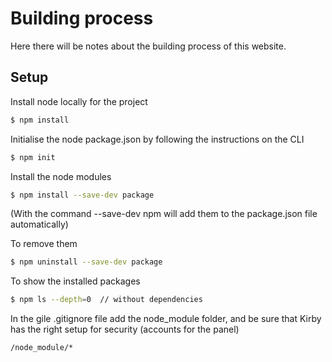 # Building process

Here there will be notes about the building process of this website.

## Setup

Install node locally for the project

```sh
$ npm install
```

Initialise the node package.json by following the instructions on the CLI

```sh
$ npm init
```

Install the node modules

```sh
$ npm install --save-dev package

```

(With the command --save-dev npm will add them to the package.json file automatically)

To remove them

```sh
$ npm uninstall --save-dev package
```

To show the installed packages

```sh
$ npm ls --depth=0	// without dependencies
```

In the gile .gitignore file add the node_module folder, and be sure that Kirby has the right setup for security (accounts for the panel)

```sh
/node_module/*
```


